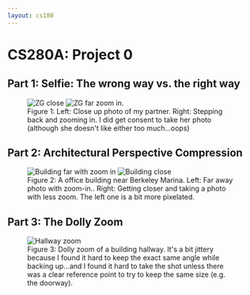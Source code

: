 ```yaml
---
layout: cs180
---
```

# CS280A: Project 0 
## Part 1: Selfie: The wrong way vs. the right way

<figure class="side-by-side">
  <img src="/assets/images/project0/P1_1.jpeg" alt="ZG close">
  <img src="/assets/images/project0/P1_2.jpeg" alt="ZG far zoom in.">
  <figcaption>Figure 1: Left: Close up photo of my partner. Right: Stepping back and zooming in. I did get consent to take her photo (although she doesn't like either too much...oops)</figcaption>
</figure>

## Part 2: Architectural Perspective Compression

<figure class="side-by-side">
  <img src="/assets/images/project0/P2_2.jpeg" alt="Building far with zoom in">
  <img src="/assets/images/project0/P2_1.jpeg" alt="Building close">
  <figcaption>Figure 2: A office building near Berkeley Marina. Left: Far away photo with zoom-in.. Right: Getting closer and taking a photo with less zoom. The left one is a bit more pixelated.</figcaption>
</figure>

## Part 3: The Dolly Zoom

<figure class="side-by-side">
  <img src="/assets/images/project0/hallway_v2.gif" alt="Hallway zoom">
  <figcaption>Figure 3: Dolly zoom of a building hallway. It's a bit jittery because I found it hard to keep the exact same angle while backing up...and I found it hard to take the shot unless there was a clear reference point to try to keep the same size (e.g. the doorway).</figcaption>
</figure>
